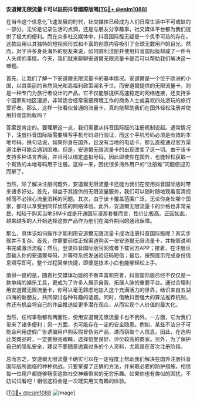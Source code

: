 **安道爾无限流量卡可以註冊抖音國際版嗎[[TG💪+ @esim1088](https://t.me/s/esim1088)]**

在当今这个信息化飞速发展的时代，社交媒体已经成为人们日常生活中不可或缺的一部分。无论是记录生活的点滴，还是与朋友分享趣事，社交媒体平台都为我们提供了极大的便利。而在众多社交媒体中，抖音国际版无疑是一个炙手可热的存在。这款应用以其独特的短视频形式和丰富的创意内容吸引了全球无数用户的目光。然而，对于许多身处海外的朋友来说，如何顺利注册并使用抖音国际版却成了一件令人头疼的事情。今天，我们就来聊聊安道爾无限流量卡是否可以帮助我们解决这一难题。

首先，让我们了解一下安道爾无限流量卡的基本情况。安道爾是一个位于欧洲的小国，以其美丽的自然风光和高福利政策闻名于世。而安道爾提供的无限流量卡，则是一种专门为旅行者设计的产品。它不仅能够提供高速稳定的网络连接，还支持多个国家和地区漫游，非常适合经常需要跨境工作的商务人士或喜欢四处游玩的旅行爱好者。那么，这样一张看似普通的流量卡，真的能帮助我们在国外轻松注册并使用抖音国际版吗？

答案是肯定的。要理解这一点，我们需要从抖音国际版的注册机制说起。通常情况下，注册抖音国际版需要填写手机号码进行验证，而这个手机号码必须是有效的本地号码。换句话说，如果你身在国外，且没有当地的电话卡，那么直接通过官方渠道注册可能会遇到困难。但是，安道爾无限流量卡的出现改变了这一切。由于该卡支持多种语言界面，并且可以绑定虚拟号码，因此即使你在国外，也能轻松获取一个有效的本地号码用于注册。这样一来，困扰很多海外用户的“注册难”问题便迎刃而解了。

当然，除了解决注册问题外，安道爾无限流量卡还能为我们在使用抖音国际版时带来诸多好处。首先，得益于其提供的无限流量服务，我们可以随时随地观看高清视频而不必担心流量消耗的问题。其次，由于该卡覆盖范围广泛，无论你身处哪个国家，都可以享受到同样优质的网络体验。此外，安道爾无限流量卡的价格也非常亲民，相较于购买当地SIM卡或是开通国际漫游套餐而言，性价比极高。正因如此，越来越多的人开始选择这款产品作为他们在海外期间的通讯保障。

那么，具体该如何操作才能利用安道爾无限流量卡成功注册抖音国际版呢？其实步骤并不复杂。首先，你需要前往正规渠道购买一张安道爾无限流量卡，并按照说明书完成激活流程；然后，登录抖音国际版官网或者下载官方APP；接着，在注册页面输入你的安道爾号码，并等待系统发送验证码短信；最后，按照提示完成身份信息填写即可。整个过程简单快捷，即便是技术小白也能够轻松上手。

值得一提的是，随着社交媒体功能的不断丰富和完善，抖音国际版已经不仅仅是一款单纯的娱乐工具，更成为了许多人展示自我、拓展人脉的重要平台。通过合理利用安道爾无限流量卡，你可以毫无顾虑地加入这个充满活力的世界，结识来自五湖四海的新朋友，共同探讨各种有趣的话题。同时，借助抖音强大的算法推荐机制，你还有机会将自己的作品推送给更多潜在观众，从而实现个人价值的最大化。

当然，任何事物都有两面性，使用安道爾无限流量卡也不例外。一方面，它为我们带来了诸多便利；另一方面，也可能存在一定的安全隐患。例如，某些不法分子可能会利用虚假广告诱骗用户购买假冒伪劣产品，进而窃取个人信息。因此，在选购此类商品时，一定要擦亮眼睛，选择信誉良好、评价较高的商家。另外，为了保护自己的隐私安全，建议不要随意透露过多的个人资料，尤其是在首次注册阶段。

总而言之，安道爾无限流量卡确实可以在一定程度上帮助我们解决在国外注册抖音国际版所面临的种种挑战。只要掌握了正确的方法，并采取必要的防护措施，相信每一位用户都能够畅享这款社交神器带来的无穷乐趣。如果你也有类似的困扰，不妨试试看吧！相信这将会是一次既实用又有趣的体验。

[[TG💪+ @esim1088](https://t.me/s/esim1088) ![Image](https://i.postimg.cc/4NQfJmqS/Snipaste-2025-05-13-00-14-12.png)]